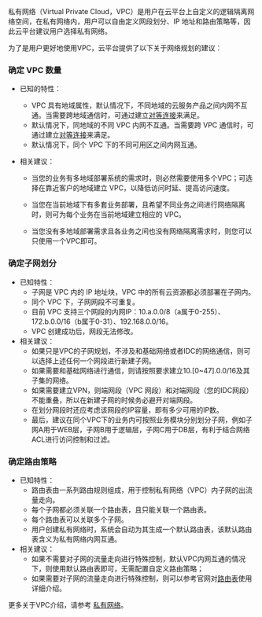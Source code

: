 私有网络（Virtual Private Cloud，VPC）是用户在云平台上自定义的逻辑隔离网络空间，在私有网络内，用户可以自由定义网段划分、IP 地址和路由策略等，因此云平台建议用户选择私有网络。

为了是用户更好地使用VPC，云平台提供了以下关于网络规划的建议：

### 确定 VPC 数量
- 已知的特性：
	
	- VPC 具有地域属性，默认情况下，不同地域的云服务产品之间内网不互通。当需要跨地域通信时，可通过建立[对等连接](https://cloud.tencent.com/document/product/215/5000)来满足。
	- 默认情况下，同地域的不同 VPC 内网不互通。当需要跨 VPC 通信时，可通过建立[对等连接](https://cloud.tencent.com/document/product/215/5000)来满足。
	- 默认情况下，同个 VPC 下的不同可用区之间内网互通。


- 相关建议：

	- 当您的业务有多地域部署系统的需求时，则必然需要使用多个VPC；可选择在靠近客户的地域建立 VPC，以降低访问时延、提高访问速度。

	- 当您在当前地域下有多套业务部署，且希望不同业务之间进行网络隔离时，则可为每个业务在当前地域建立相应的 VPC。
	- 当您没有多地域部署需求且各业务之间也没有网络隔离需求时，则您可以只使用一个VPC即可。

### 确定子网划分
- 已知特性：
	- 子网是 VPC 内的 IP 地址块，VPC 中的所有云资源都必须部署在子网内。
	- 同个 VPC 下，子网网段不可重复。
	- 目前 VPC 支持三个网段的内网IP：10.a.0.0/8（a属于0-255）、172.b.0.0/16（b属于0-31）、192.168.0.0/16。
	- VPC 创建成功后，网段无法修改。
- 相关建议：
	- 如果只是VPC的子网规划，不涉及和基础网络或者IDC的网络通信，则可以选择上述任何一个网段进行新建子网。
	- 如果需要和基础网络进行通信，则请按照要求建立10.[0~47].0.0/16及其子集的网络。
	- 如果需要建立VPN，则端网段（VPC 网段）和对端网段（您的IDC网段）不能重叠，所以在新建子网的时候务必避开对端网段。
	- 在划分网段时还应考虑该网段的IP容量，即有多少可用的IP数。
	- 最后，建议在同个VPC下的业务内可按照业务模块分别划分子网，例如子网A用于WEB层，子网B用于逻辑层，子网C用于DB层，有利于结合网络ACL进行访问控制和过滤。

### 确定路由策略

- 已知特性：
	- 路由表由一系列路由规则组成，用于控制私有网络（VPC）内子网的出流量走向。
	- 每个子网都必须关联一个路由表，且只能关联一个路由表。
	- 每个路由表可以关联多个子网。
	- 用户创建私有网络时，系统会自动为其生成一个默认路由表，该默认路由表含义为私有网络内网互通。
- 相关建议：
	- 如果不需要对子网的流量走向进行特殊控制，默认VPC内网互通的情况下，则使用默认路由表即可，无需配置自定义路由策略；
	- 如果需要对子网的流量走向进行特殊控制，则可以参考官网对[路由表](https://cloud.tencent.com/document/product/215/4954)使用详细介绍。


更多关于VPC介绍，请参考 [私有网络](https://cloud.tencent.com/document/product/215)。



